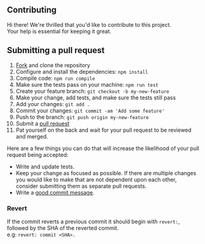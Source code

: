 ## Contributing

Hi there! We're thrilled that you'd like to contribute to this project. <br>
Your help is essential for keeping it great.

## Submitting a pull request

1.  [Fork](https://github.com/gioboa/jira-plugin/fork) and clone the repository
1.  Configure and install the dependencies: `npm install`
1.  Compile code: `npm run compile`
1.  Make sure the tests pass on your machine: `npm run test`
1.  Create your feature branch: `git checkout -b my-new-feature`
1.  Make your change, add tests, and make sure the tests still pass
1.  Add your changes: `git add .`
1.  Commit your changes: `git commit -am 'Add some feature'`
1.  Push to the branch: `git push origin my-new-feature`
1.  Submit a [pull request](https://github.com/gioboa/jira-plugin/compare)
1.  Pat yourself on the back and wait for your pull request to be reviewed and merged.

Here are a few things you can do that will increase the likelihood of your pull request being accepted:

- Write and update tests.
- Keep your change as focused as possible. If there are multiple changes you would like to make that are not dependent upon each other, consider submitting them as separate pull requests.
- Write a [good commit message](http://tbaggery.com/2008/04/19/a-note-about-git-commit-messages.html).

### Revert

If the commit reverts a previous commit it should begin with `revert:`, followed by the SHA of the reverted commit. <br> e.g: `revert: commit <SHA>.`
